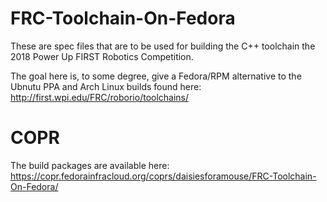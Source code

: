 # FRC-Toolchain-On-Fedora

These are spec files that are to be used for building the C++ toolchain the 2018 Power Up FIRST Robotics Competition.

The goal here is, to some degree, give a Fedora/RPM alternative to the Ubnutu PPA and Arch Linux builds found here:
http://first.wpi.edu/FRC/roborio/toolchains/

# COPR

The build packages are available here:
https://copr.fedorainfracloud.org/coprs/daisiesforamouse/FRC-Toolchain-On-Fedora/
